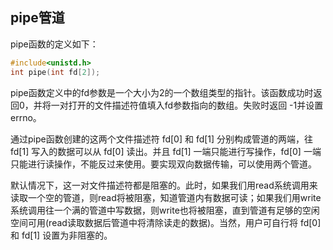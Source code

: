 ## pipe管道

pipe函数的定义如下：

```c
#include<unistd.h>
int pipe(int fd[2]);
```

 pipe函数定义中的fd参数是一个大小为2的一个数组类型的指针。该函数成功时返回0，并将一对打开的文件描述符值填入fd参数指向的数组。失败时返回 -1并设置errno。

通过pipe函数创建的这两个文件描述符 fd[0] 和 fd[1] 分别构成管道的两端，往 fd[1] 写入的数据可以从 fd[0] 读出。并且 fd[1] 一端只能进行写操作，fd[0] 一端只能进行读操作，不能反过来使用。要实现双向数据传输，可以使用两个管道。

默认情况下，这一对文件描述符都是阻塞的。此时，如果我们用read系统调用来读取一个空的管道，则read将被阻塞，知道管道内有数据可读；如果我们用write系统调用往一个满的管道中写数据，则write也将被阻塞，直到管道有足够的空闲空间可用(read读取数据后管道中将清除读走的数据)。当然，用户可自行将 fd[0] 和 fd[1] 设置为非阻塞的。    

